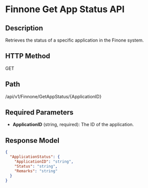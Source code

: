 # Finnone Get App Status API

## Description
Retrieves the status of a specific application in the Finone system.

## HTTP Method
GET

## Path
/api/v1/Finnone/GetAppStatus/{ApplicationID}

## Required Parameters
- **ApplicationID** (string, required): The ID of the application.

## Response Model
```json
{
  "ApplicationStatus": {
    "ApplicationID": "string",
    "Status": "string",
    "Remarks": "string"
  }
}
